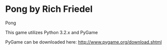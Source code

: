 Pong by Rich Friedel
===========

Pong

This game utilizes Python 3.2.x and PyGame

PyGame can be downloaded here: http://www.pygame.org/download.shtml